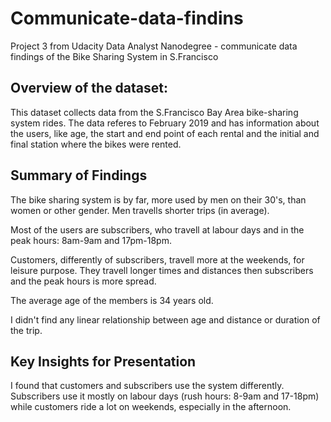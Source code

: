 # Communicate-data-findins
Project 3 from Udacity Data Analyst Nanodegree - communicate data findings of the Bike Sharing System in S.Francisco 

## Overview of the dataset:

This dataset collects data from the S.Francisco Bay Area bike-sharing system rides. The data referes to February 2019 and has information about the users, like age, the start and end point of each rental and the initial and final station where the bikes were rented.


## Summary of Findings

The bike sharing system is by far, more used by men on their 30's, than women or other gender. Men travells shorter trips (in average).

Most of the users are subscribers, who travell at labour days and in the peak hours: 8am-9am and 17pm-18pm.

Customers, differently of subscribers, travell more at the weekends, for leisure purpose. They travell longer times and distances then subscribers and the peak hours is more spread.

The average age of the members is 34 years old.

I didn't find any linear relationship between age and distance or duration of the trip.


## Key Insights for Presentation

I found that customers and subscribers use the system differently. Subscribers use it mostly on labour days (rush hours: 8-9am and 17-18pm) while customers ride a lot on weekends, especially in the afternoon.
